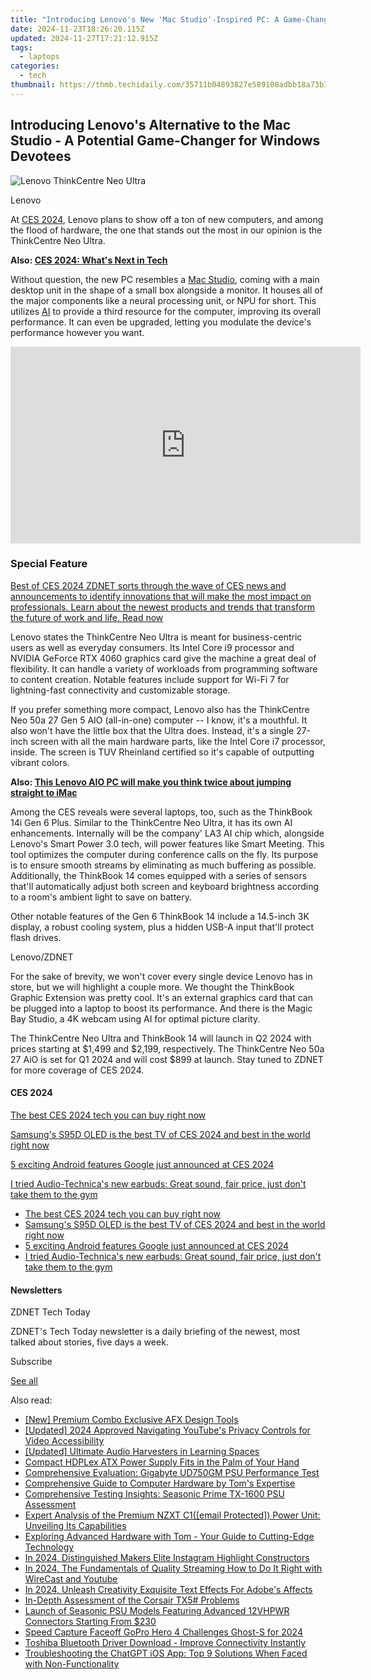 ```yaml
---
title: "Introducing Lenovo's New 'Mac Studio'-Inspired PC: A Game-Changer for Windows Enthusiasts"
date: 2024-11-23T18:26:20.115Z
updated: 2024-11-27T17:21:12.915Z
tags:
  - laptops
categories:
  - tech
thumbnail: https://thmb.techidaily.com/35711b04893827e589108adbb18a73b7e3ecd093c90f2ad47957b85620005c06.png
---
```


## Introducing Lenovo's Alternative to the Mac Studio - A Potential Game-Changer for Windows Devotees

![Lenovo ThinkCentre Neo Ultra](https://www.zdnet.com/a/img/resize/1ba330729305b5e7011d53b2cbb66aa7f0e9d930/2024/01/06/d6211809-6139-4fdd-885c-e35f0f6d90ad/3.jpg?auto=webp&precrop=2375,1334,x0,y129&width=1280)

Lenovo

At [CES 2024](https://www.zdnet.com/topic/ces-2024/), Lenovo plans to show off a ton of new computers, and among the flood of hardware, the one that stands out the most in our opinion is the ThinkCentre Neo Ultra.

**Also: [CES 2024: What's Next in Tech](https://www.zdnet.com/collection/ces-2024-whats-next-in-tech/)**

Without question, the new PC resembles a [Mac Studio](https://www.zdnet.com/article/apple-mac-studio-m2-ultra-review/), coming with a main desktop unit in the shape of a small box alongside a monitor. It houses all of the major components like a neural processing unit, or NPU for short. This utilizes [AI](https://www.zdnet.com/article/what-is-ai-heres-everything-you-need-to-know-about-artificial-intelligence/) to provide a third resource for the computer, improving its overall performance. It can even be upgraded, letting you modulate the device's performance however you want.

<!-- affiliate ads begin -->
<iframe width="560" height="315" src="https://www.youtube.com/embed/U6lCtLUeROA?si=se6OFuis9JpcTGJf&autoplay=1" title="YouTube video player" frameborder="0" allow="accelerometer; autoplay; clipboard-write; encrypted-media; gyroscope; picture-in-picture; web-share" referrerpolicy="strict-origin-when-cross-origin" allowfullscreen></iframe>
<!-- affiliate ads end -->

### Special Feature

[Best of CES 2024 ZDNET sorts through the wave of CES news and announcements to identify innovations that will make the most impact on professionals. Learn about the newest products and trends that transform the future of work and life.  Read now](https://www.zdnet.com/collection/ces-2024/)

Lenovo states the ThinkCentre Neo Ultra is meant for business-centric users as well as everyday consumers. Its Intel Core i9 processor and NVIDIA GeForce RTX 4060 graphics card give the machine a great deal of flexibility. It can handle a variety of workloads from programming software to content creation. Notable features include support for Wi-Fi 7 for lightning-fast connectivity and customizable storage.

If you prefer something more compact, Lenovo also has the ThinkCentre Neo 50a 27 Gen 5 AIO (all-in-one) computer -- I know, it's a mouthful. It also won't have the little box that the Ultra does. Instead, it's a single 27-inch screen with all the main hardware parts, like the Intel Core i7 processor, inside. The screen is TUV Rheinland certified so it's capable of outputting vibrant colors.

**Also: [This Lenovo AIO PC will make you think twice about jumping straight to iMac](https://www.zdnet.com/article/this-lenovo-aio-pc-will-make-you-think-twice-about-jumping-straight-to-imac/)**

Among the CES reveals were several laptops, too, such as the ThinkBook 14i Gen 6 Plus. Similar to the ThinkCentre Neo Ultra, it has its own AI enhancements. Internally will be the company' LA3 AI chip which, alongside Lenovo's Smart Power 3.0 tech, will power features like Smart Meeting. This tool optimizes the computer during conference calls on the fly. Its purpose is to ensure smooth streams by eliminating as much buffering as possible. Additionally, the ThinkBook 14 comes equipped with a series of sensors that'll automatically adjust both screen and keyboard brightness according to a room's ambient light to save on battery.

Other notable features of the Gen 6 ThinkBook 14 include a 14.5-inch 3K display, a robust cooling system, plus a hidden USB-A input that'll protect flash drives.

Lenovo/ZDNET

For the sake of brevity, we won't cover every single device Lenovo has in store, but we will highlight a couple more. We thought the ThinkBook Graphic Extension was pretty cool. It's an external graphics card that can be plugged into a laptop to boost its performance. And there is the Magic Bay Studio, a 4K webcam using AI for optimal picture clarity. 

The ThinkCentre Neo Ultra and ThinkBook 14 will launch in Q2 2024 with prices starting at $1,499 and $2,199, respectively. The ThinkCentre Neo 50a 27 AiO is set for Q1 2024 and will cost $899 at launch. Stay tuned to ZDNET for more coverage of CES 2024.

#### CES 2024

[The best CES 2024 tech you can buy right now](https://www.zdnet.com/article/the-best-ces-2024-tech-you-can-buy-right-now/ "The best CES 2024 tech you can buy right now")

[Samsung's S95D OLED is the best TV of CES 2024 and best in the world right now](https://www.zdnet.com/article/best-tv-of-ces-2024-samsung-s95d-oled/ "Samsung's S95D OLED is the best TV of CES 2024 and best in the world right now")

[5 exciting Android features Google just announced at CES 2024](https://www.zdnet.com/article/5-exciting-android-features-google-just-announced-at-ces-2024/ "5 exciting Android features Google just announced at CES 2024")

[I tried Audio-Technica's new earbuds: Great sound, fair price, just don't take them to the gym](https://www.zdnet.com/article/i-tried-audio-technicas-new-earbuds-great-sound-fair-price-just-dont-take-them-to-the-gym/ "I tried Audio-Technica's new earbuds: Great sound, fair price, just don't take them to the gym")

* [The best CES 2024 tech you can buy right now](https://www.zdnet.com/article/the-best-ces-2024-tech-you-can-buy-right-now/ "The best CES 2024 tech you can buy right now")
* [Samsung's S95D OLED is the best TV of CES 2024 and best in the world right now](https://www.zdnet.com/article/best-tv-of-ces-2024-samsung-s95d-oled/ "Samsung's S95D OLED is the best TV of CES 2024 and best in the world right now")
* [5 exciting Android features Google just announced at CES 2024](https://www.zdnet.com/article/5-exciting-android-features-google-just-announced-at-ces-2024/ "5 exciting Android features Google just announced at CES 2024")
* [I tried Audio-Technica's new earbuds: Great sound, fair price, just don't take them to the gym](https://www.zdnet.com/article/i-tried-audio-technicas-new-earbuds-great-sound-fair-price-just-dont-take-them-to-the-gym/ "I tried Audio-Technica's new earbuds: Great sound, fair price, just don't take them to the gym")

#### Newsletters

ZDNET Tech Today

ZDNET's Tech Today newsletter is a daily briefing of the newest, most talked about stories, five days a week.

 Subscribe

[See all](https://www.zdnet.com/newsletters/)

<ins class="adsbygoogle"
     style="display:block"
     data-ad-format="autorelaxed"
     data-ad-client="ca-pub-7571918770474297"
     data-ad-slot="1223367746"></ins>

<ins class="adsbygoogle"
     style="display:block"
     data-ad-client="ca-pub-7571918770474297"
     data-ad-slot="8358498916"
     data-ad-format="auto"
     data-full-width-responsive="true"></ins>

<span class="atpl-alsoreadstyle">Also read:</span>
<div><ul>
<li><a href="https://extra-approaches.techidaily.com/new-premium-combo-exclusive-afx-design-tools/"><u>[New] Premium Combo Exclusive AFX Design Tools</u></a></li>
<li><a href="https://youtube-sure.techidaily.com/ed-2024-approved-navigating-youtubes-privacy-controls-for-video-accessibility/"><u>[Updated] 2024 Approved Navigating YouTube's Privacy Controls for Video Accessibility</u></a></li>
<li><a href="https://digital-screen-recording.techidaily.com/updated-ultimate-audio-harvesters-in-learning-spaces/"><u>[Updated] Ultimate Audio Harvesters in Learning Spaces</u></a></li>
<li><a href="https://hardware-reviews.techidaily.com/compact-hdplex-atx-power-supply-fits-in-the-palm-of-your-hand/"><u>Compact HDPLex ATX Power Supply Fits in the Palm of Your Hand</u></a></li>
<li><a href="https://hardware-reviews.techidaily.com/comprehensive-evaluation-gigabyte-ud750gm-psu-performance-test/"><u>Comprehensive Evaluation: Gigabyte UD750GM PSU Performance Test</u></a></li>
<li><a href="https://hardware-reviews.techidaily.com/comprehensive-guide-to-computer-hardware-by-toms-expertise/"><u>Comprehensive Guide to Computer Hardware by Tom's Expertise</u></a></li>
<li><a href="https://hardware-reviews.techidaily.com/comprehensive-testing-insights-seasonic-prime-tx-1600-psu-assessment/"><u>Comprehensive Testing Insights: Seasonic Prime TX-1600 PSU Assessment</u></a></li>
<li><a href="https://hardware-reviews.techidaily.com/expert-analysis-of-the-premium-nzxt-c1email-protected-power-unit-unveiling-its-capabilities/"><u>Expert Analysis of the Premium NZXT C1([email Protected]) Power Unit: Unveiling Its Capabilities</u></a></li>
<li><a href="https://hardware-reviews.techidaily.com/exploring-advanced-hardware-with-tom-your-guide-to-cutting-edge-technology/"><u>Exploring Advanced Hardware with Tom - Your Guide to Cutting-Edge Technology</u></a></li>
<li><a href="https://instagram-video-recordings.techidaily.com/in-2024-distinguished-makers-elite-instagram-highlight-constructors/"><u>In 2024, Distinguished Makers Elite Instagram Highlight Constructors</u></a></li>
<li><a href="https://youtube-stream.techidaily.com/in-2024-the-fundamentals-of-quality-streaming-how-to-do-it-right-with-wirecast-and-youtube/"><u>In 2024, The Fundamentals of Quality Streaming How to Do It Right with WireCast and Youtube</u></a></li>
<li><a href="https://fox-cloud.techidaily.com/in-2024-unleash-creativity-exquisite-text-effects-for-adobes-affects/"><u>In 2024, Unleash Creativity Exquisite Text Effects For Adobe's Affects</u></a></li>
<li><a href="https://hardware-reviews.techidaily.com/in-depth-assessment-of-the-corsair-tx5-problems/"><u>In-Depth Assessment of the Corsair TX5# Problems</u></a></li>
<li><a href="https://hardware-reviews.techidaily.com/launch-of-seasonic-psu-models-featuring-advanced-12vhpwr-connectors-starting-from-230/"><u>Launch of Seasonic PSU Models Featuring Advanced 12VHPWR Connectors Starting From $230</u></a></li>
<li><a href="https://fox-hovers.techidaily.com/speed-capture-faceoff-gopro-hero-4-challenges-ghost-s-for-2024/"><u>Speed Capture Faceoff GoPro Hero 4 Challenges Ghost-S for 2024</u></a></li>
<li><a href="https://hardware-help.techidaily.com/toshiba-bluetooth-driver-download-improve-connectivity-instantly/"><u>Toshiba Bluetooth Driver Download - Improve Connectivity Instantly</u></a></li>
<li><a href="https://fox-that.techidaily.com/troubleshooting-the-chatgpt-ios-app-top-9-solutions-when-faced-with-non-functionality/"><u>Troubleshooting the ChatGPT iOS App: Top 9 Solutions When Faced with Non-Functionality</u></a></li>
</ul></div>

